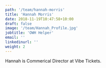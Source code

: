 ```yaml
---
path: '/team/hannah-morris'
title: 'Hannah Morris'
date: 2018-11-19T10:47:58+10:00
draft: false
image: '/team/Hannah_Profile.jpg'
jobtitle: 'OWH Helper'
email: ''
linkedinurl: ''
weight: 2
---
```

Hannah is Commerical Director at Vibe Tickets.